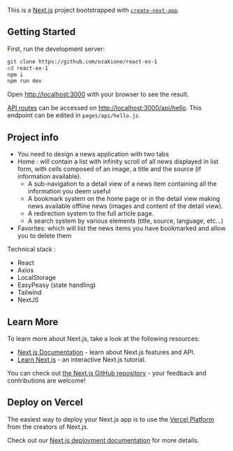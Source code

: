 This is a [Next.js](https://nextjs.org/) project bootstrapped with [`create-next-app`](https://github.com/vercel/next.js/tree/canary/packages/create-next-app).

## Getting Started

First, run the development server:

```bash
git clone https://github.com/ozakione/react-ex-1
cd react-ex-1
npm i
npm run dev
```

Open [http://localhost:3000](http://localhost:3000) with your browser to see the result.

[API routes](https://nextjs.org/docs/api-routes/introduction) can be accessed on [http://localhost:3000/api/hello](http://localhost:3000/api/hello). This endpoint can be edited in `pages/api/hello.js`.

## Project info
- You need to design a news application with two tabs 
- Home : will contain a list with infinity scroll of all news displayed in list form, with cells composed of an image, a title and the source (if information available).
  - A sub-navigation to a detail view of a news item containing all the information you deem useful
  - A bookmark system on the home page or in the detail view making news available offline news (images and content of the detail view).
  - A redirection system to the full article page.
  - A search system by various elements (title, source, language, etc...)
- Favorites: which will list the news items you have bookmarked and allow you to delete them


Technical stack : 
- React
- Axios
- LocalStorage
- EasyPeasy (state handling)
- Tailwind
- NextJS

## Learn More

To learn more about Next.js, take a look at the following resources:

- [Next.js Documentation](https://nextjs.org/docs) - learn about Next.js features and API.
- [Learn Next.js](https://nextjs.org/learn) - an interactive Next.js tutorial.

You can check out [the Next.js GitHub repository](https://github.com/vercel/next.js/) - your feedback and contributions are welcome!

## Deploy on Vercel

The easiest way to deploy your Next.js app is to use the [Vercel Platform](https://vercel.com/new?utm_medium=default-template&filter=next.js&utm_source=create-next-app&utm_campaign=create-next-app-readme) from the creators of Next.js.

Check out our [Next.js deployment documentation](https://nextjs.org/docs/deployment) for more details.
